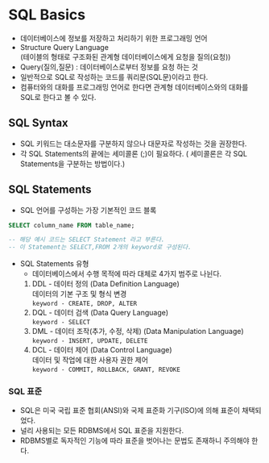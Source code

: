 # SQL Basics

- 데이터베이스에 정보를 저장하고 처리하기 위한 프로그래밍 언어
- Structure Query Language<br/>
(테이블의 형태로 구조화된 관계형 데이터베이스에게 요청을 질의(요청))
- Query(질의,질문) : 데이터베이스로부터 정보를 요청 하는 것
- 일반적으로 SQL로 작성하는 코드를 쿼리문(SQL문)이라고 한다.
- 컴퓨터와의 대화를 프로그래밍 언어로 한다면 관계형 데이터베이스와의 대화를 SQL로 한다고 볼 수 있다.

## SQL Syntax

- SQL 키워드는 대소문자를 구분하지 않으나 대문자로 작성하는 것을 권장한다.
- 각 SQL Statements의 끝에는 세미콜론 (;)이 필요하다.
( 세미콜론은 각 SQL Statements을 구분하는 방법이다.)

## SQL Statements
- SQL 언어를 구성하는 가장 기본적인 코드 블록
```SQL
SELECT column_name FROM table_name;

-- 해당 예시 코드는 SELECT Statement 라고 부른다.
-- 이 Statement는 SELECT,FROM 2개의 keyword로 구성된다.
```
- SQL Statements 유형
    - 데이터베이스에서 수행 목적에 따라 대체로 4가지 범주로 나뉜다.
    1. DDL - 데이터 정의
    (Data Definition Language)<br/> 
    데이터의 기본 구조 및 형식 변경<br/>
    ```keyword - CREATE, DROP, ALTER ```
    2. DQL - 데이터 검색
    (Data Query Language)<br/>
    ```keyword - SELECT```
    3. DML - 데이터 조작(추가, 수정, 삭제)
    (Data Manipulation Language)<br/>
    ```keyword - INSERT, UPDATE, DELETE```
    4. DCL - 데이터 제어
    (Data Control Language)<br/>
    데이터 및 작업에 대한 사용자 권한 제어<br/>
    ```keyword - COMMIT, ROLLBACK, GRANT, REVOKE```

### SQL 표준

- SQL은 미국 국립 표준 협회(ANSI)와 국제 표준화 기구(ISO)에 의해 표준이 채택되었다.
- 널리 사용되는 모든 RDBMS에서 SQL 표준을 지원한다.
- RDBMS별로 독자적인 기능에 따라 표준을 벗어나는 문법도 존재하니 주의해야 한다.

 
